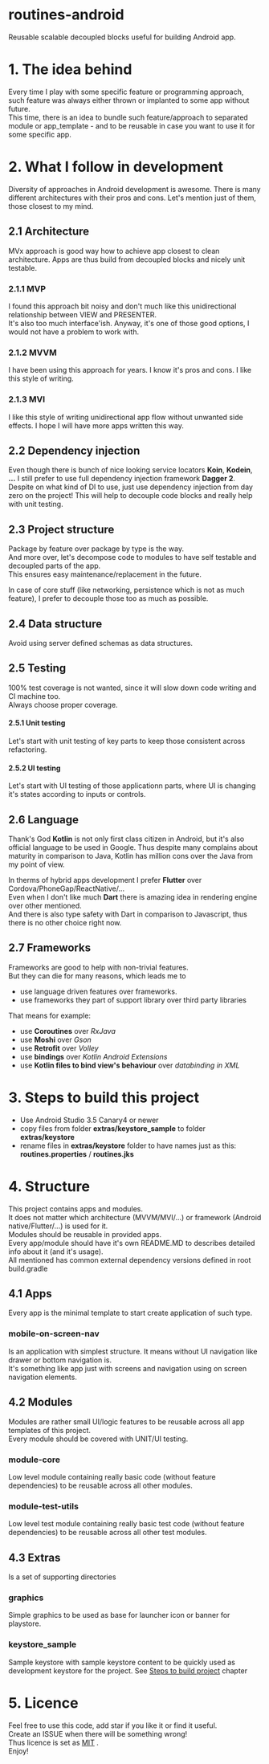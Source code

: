 # routines-android
Reusable scalable decoupled blocks useful for building Android app.
 
# 1. The idea behind
Every time I play with some specific feature or programming approach, such feature was always either thrown or implanted to some app without future.  
This time, there is an idea to bundle such feature/approach to separated module or app_template - and to be reusable in case you want to use it for some specific app.

# 2. What I follow in development

Diversity of approaches in Android development is awesome.
There is many different architectures with their pros and cons.
Let's mention just of them, those closest to my mind.

## 2.1 Architecture
MVx approach is good way how to achieve app closest to clean architecture.
Apps are thus build from decoupled blocks and nicely unit testable.  

### 2.1.1 MVP
I found this approach bit noisy and don't much like this unidirectional relationship between VIEW and PRESENTER.  
It's also too much interface'ish.
Anyway, it's one of those good options, I would not have a problem to work with. 

### 2.1.2 MVVM
I have  been using this approach for years. I know it's pros and cons.
I like this style of writing.

### 2.1.3 MVI
I like this style of writing unidirectional app flow without unwanted side effects.
I hope I will have more apps written this way.

## 2.2 Dependency injection
Even though there is bunch of nice looking service locators **Koin**, **Kodein**, **...** I still prefer to use full dependency injection 
framework **Dagger 2**.  
Despite on what kind of DI to use, just use dependency injection from day zero on the project!
This will help to decouple code blocks and really help with unit testing.

## 2.3 Project structure
Package by feature over package by type is the way.  
And more over, let's decompose code to modules to have self testable and decoupled parts of the app.  
This ensures easy maintenance/replacement in the future.

In case of core stuff (like networking, persistence which is not as much feature), I prefer to decouple 
those too as much as possible.

## 2.4 Data structure
Avoid using server defined schemas as data structures.

## 2.5 Testing
100% test coverage is not wanted, since it will slow down code writing and CI machine too.  
Always choose proper coverage.  

#### 2.5.1 Unit testing
Let's start with unit testing of key parts to keep those consistent across refactoring.  

#### 2.5.2 UI testing
Let's start with UI testing of those applicationn parts, where UI is changing it's states according to inputs or controls.

## 2.6 Language
Thank's God **Kotlin** is not only first class citizen in Android, but it's also official language to be used in Google.
Thus despite many complains about maturity in comparison to Java, Kotlin has million cons over the Java from my point of view.

In therms of hybrid apps development I prefer **Flutter** over Cordova/PhoneGap/ReactNative/...  
Even when I don't like much **Dart** there is amazing idea in rendering engine over other mentioned.   
And there is also type safety with Dart in comparison to Javascript, thus there is no other choice right now.  

## 2.7 Frameworks
Frameworks are good to help with non-trivial features.  
But they can die for many reasons, which leads me to 
- use language driven features over frameworks.  
- use frameworks they part of support library over third party libraries  
  
That means for example:
- use **Coroutines** over *RxJava*
- use **Moshi** over *Gson*
- use **Retrofit** over *Volley*
- use **bindings** over *Kotlin Android Extensions*
- use **Kotlin files to bind view's behaviour** over *databinding in XML*


# 3. Steps to build this project
- Use Android Studio 3.5 Canary4 or newer
- copy files from folder **extras/keystore_sample** to folder **extras/keystore** 
- rename files in **extras/keystore** folder to have names just as this: **routines.properties** / **routines.jks**



# 4. Structure
This project contains apps and modules.   
It does not matter which architecture (MVVM/MVI/...) or framework (Android native/Flutter/...) is used for it.  
Modules should be reusable in provided apps.  
Every app/module should have it's own README.MD to describes detailed info about it (and it's usage).  
All mentioned has common external dependency versions defined in root build.gradle  

	
## 4.1 Apps
Every app is the minimal template to start create application of such type.  

### mobile-on-screen-nav
Is an application with simplest structure.  It means without UI navigation like drawer or bottom navigation is.  
It's something like app just with screens and navigation using on screen navigation elements.  

## 4.2 Modules
Modules are rather small UI/logic features to be reusable across all app templates of this project.  
Every module should be covered with UNIT/UI testing.  

### module-core
Low level module containing really basic code (without feature dependencies) to be reusable across all other modules.  


### module-test-utils
Low level test module containing really basic test code (without feature dependencies) to be reusable across all other test modules.  

## 4.3 Extras
Is a set of supporting directories  
### graphics
Simple graphics to be used as base for launcher icon or banner for playstore.  
### keystore_sample
Sample keystore with sample keystore content to be quickly used as development keystore for the project. See [Steps to build project](#Steps-to-build-this-project) chapter 

# 5. Licence
Feel free to use this code, add star if you like it or find it useful.  
Create an ISSUE when there will be something wrong!  
Thus licence is set as [MIT](LICENSE) .  
Enjoy! 